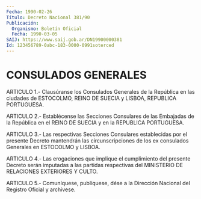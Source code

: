 ```yaml
---
Fecha: 1990-02-26
Título: Decreto Nacional 381/90
Publicación:
  Organismo: Boletín Oficial
  Fecha: 1990-03-05
SAIJ: https://www.saij.gob.ar/DN19900000381
Id: 123456789-0abc-183-0000-0991soterced
---
```

# CONSULADOS GENERALES

<a id="1"></a>
ARTICULO  1.-  Clausúranse  los  Consulados  Generales  de  la República  en  las ciudades de ESTOCOLMO, REINO DE SUECIA y LISBOA, REPUBLICA PORTUGUESA.

<a id="2"></a>
ARTICULO  2.-  Establécense  las  Secciones  Consulares de las Embajadas de la República en el REINO DE SUECIA y en  la  REPUBLICA PORTUGUESA.

<a id="3"></a>
ARTICULO 3.- Las respectivas Secciones Consulares establecidas por el  presente Decreto mantendrán las circunscripciones de los ex consulados Generales en ESTOCOLMO y LISBOA.

<a id="4"></a>
ARTICULO  4.- Las erogaciones que implique el cumplimiento del presente Decreto  serán  imputadas  a  las partidas respectivas del MINISTERIO DE RELACIONES EXTERIORES Y CULTO.

<a id="5"></a>
ARTICULO  5.-  Comuníquese,  publíquese,  dése  a la Dirección Nacional del Registro Oficial y archivese.